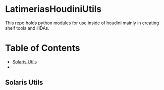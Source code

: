 # LatimeriasHoudiniUtils

This repo holds python modules for use inside of houdini mainly in creating shelf tools and HDAs.

# Table of Contents
- [Solaris Utils](#Solaris_Utils)
- []()


## Solaris Utils

